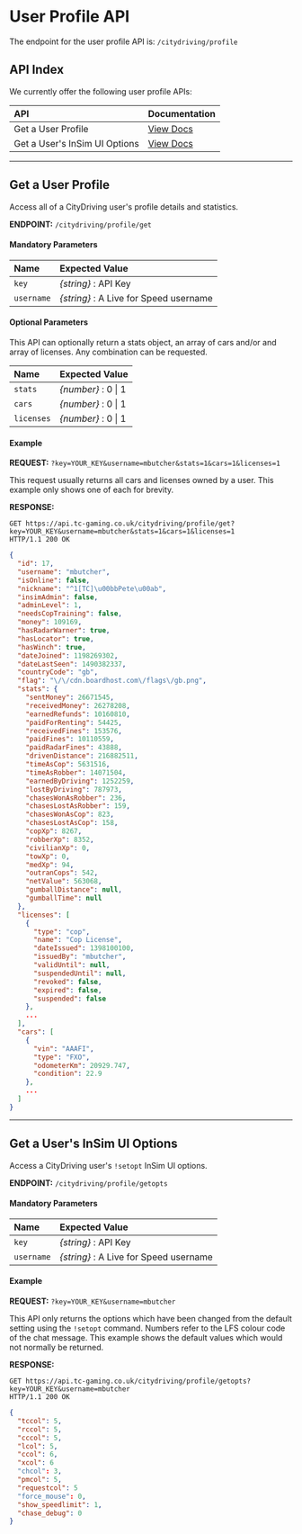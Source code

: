 # User Profile API

The endpoint for the user profile API is: `/citydriving/profile`

## API Index

We currently offer the following user profile APIs:

| API | Documentation |
| :--- | :--- |
| Get a User Profile | [View Docs](#get-a-user-profile) |
| Get a User's InSim UI Options | [View Docs](#get-a-users-insim-ui-options) |

---

## Get a User Profile

Access all of a CityDriving user's profile details and statistics.

**ENDPOINT:** `/citydriving/profile/get`

#### Mandatory Parameters

| Name | Expected Value |
| :--- | :--- |
| `key` | _{string}_ : API Key |
| `username` | _{string}_ : A Live for Speed username |

#### Optional Parameters

This API can optionally return a stats object, an array of cars and/or and array of licenses. Any combination can be requested.

| Name | Expected Value |
| :--- | :--- |
| `stats` | _{number}_ : 0 &#124; 1 |
| `cars` | _{number}_ : 0 &#124; 1 |
| `licenses` | _{number}_ : 0 &#124; 1 |

#### Example

**REQUEST:** `?key=YOUR_KEY&username=mbutcher&stats=1&cars=1&licenses=1`

This request usually returns all cars and licenses owned by a user. This example only shows one of each for brevity.

**RESPONSE:**

```shell
GET https://api.tc-gaming.co.uk/citydriving/profile/get?key=YOUR_KEY&username=mbutcher&stats=1&cars=1&licenses=1
HTTP/1.1 200 OK
```
```json
{
  "id": 17,
  "username": "mbutcher",
  "isOnline": false,
  "nickname": "^1[TC]\u00bbPete\u00ab",
  "insimAdmin": false,
  "adminLevel": 1,
  "needsCopTraining": false,
  "money": 109169,
  "hasRadarWarner": true,
  "hasLocator": true,
  "hasWinch": true,
  "dateJoined": 1198269302,
  "dateLastSeen": 1490382337,
  "countryCode": "gb",
  "flag": "\/\/cdn.boardhost.com\/flags\/gb.png",
  "stats": {
    "sentMoney": 26671545,
    "receivedMoney": 26278208,
    "earnedRefunds": 10160810,
    "paidForRenting": 54425,
    "receivedFines": 153576,
    "paidFines": 10110559,
    "paidRadarFines": 43888,
    "drivenDistance": 216882511,
    "timeAsCop": 5631516,
    "timeAsRobber": 14071504,
    "earnedByDriving": 1252259,
    "lostByDriving": 787973,
    "chasesWonAsRobber": 236,
    "chasesLostAsRobber": 159,
    "chasesWonAsCop": 823,
    "chasesLostAsCop": 158,
    "copXp": 8267,
    "robberXp": 8352,
    "civilianXp": 0,
    "towXp": 0,
    "medXp": 94,
    "outranCops": 542,
    "netValue": 563068,
    "gumballDistance": null,
    "gumballTime": null
  },
  "licenses": [
    {
      "type": "cop",
      "name": "Cop License",
      "dateIssued": 1398100100,
      "issuedBy": "mbutcher",
      "validUntil": null,
      "suspendedUntil": null,
      "revoked": false,
      "expired": false,
      "suspended": false
    },
    ...
  ],
  "cars": [
    {
      "vin": "AAAFI",
      "type": "FXO",
      "odometerKm": 20929.747,
      "condition": 22.9
    },
    ...
  ]
}
```

---

## Get a User's InSim UI Options

Access a CityDriving user's `!setopt` InSim UI options.

**ENDPOINT:** `/citydriving/profile/getopts`

#### Mandatory Parameters

| Name | Expected Value |
| :--- | :--- |
| `key` | _{string}_ : API Key |
| `username` | _{string}_ : A Live for Speed username |

#### Example

**REQUEST:** `?key=YOUR_KEY&username=mbutcher`

This API only returns the options which have been changed from the default setting using the `!setopt` command. Numbers refer to the LFS colour code of the chat message. This example shows the default values which would not normally be returned.

**RESPONSE:** 

```shell
GET https://api.tc-gaming.co.uk/citydriving/profile/getopts?key=YOUR_KEY&username=mbutcher
HTTP/1.1 200 OK
```
```json
{
  "tccol": 5,
  "rccol": 5,
  "cccol": 5,
  "lcol": 5,
  "ccol": 6,
  "xcol": 6
  "chcol": 3,
  "pmcol": 5,
  "requestcol": 5
  "force_mouse": 0,
  "show_speedlimit": 1,
  "chase_debug": 0
}
```